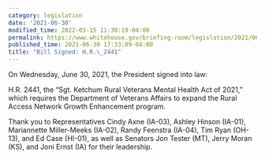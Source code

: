```yaml
---
category: legislation
date: '2021-06-30'
modified_time: 2022-03-15 11:30:19-04:00
permalink: https://www.whitehouse.gov/briefing-room/legislation/2021/06/30/bill-signed-h-r-2441/
published_time: 2021-06-30 17:33:09-04:00
title: "Bill Signed: H.R.\_2441"
---
```

 
On Wednesday, June 30, 2021, the President signed into law:

H.R. 2441, the “Sgt. Ketchum Rural Veterans Mental Health Act of 2021,”
which requires the Department of Veterans Affairs to expand the Rural
Access Network Growth Enhancement program. 

Thank you to Representatives Cindy Axne (IA-03), Ashley Hinson (IA-01),
Mariannette Miller-Meeks (IA-02), Randy Feenstra (IA-04), Tim Ryan
(OH-13), and Ed Case (HI-01), as well as Senators Jon Tester (MT), Jerry
Moran (KS), and Joni Ernst (IA) for their leadership.
